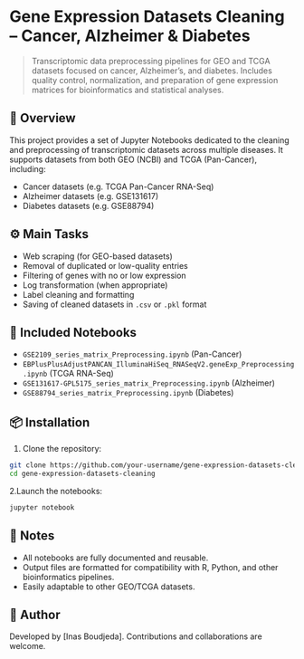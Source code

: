
# Gene Expression Datasets Cleaning – Cancer, Alzheimer & Diabetes

> Transcriptomic data preprocessing pipelines for GEO and TCGA datasets focused on cancer, Alzheimer’s, and diabetes. Includes quality control, normalization, and preparation of gene expression matrices for bioinformatics and statistical analyses.

## 🧬 Overview

This project provides a set of Jupyter Notebooks dedicated to the cleaning and preprocessing of transcriptomic datasets across multiple diseases. It supports datasets from both GEO (NCBI) and TCGA (Pan-Cancer), including:

- Cancer datasets (e.g. TCGA Pan-Cancer RNA-Seq)
- Alzheimer datasets (e.g. GSE131617)
- Diabetes datasets (e.g. GSE88794)

## ⚙️ Main Tasks

- Web scraping (for GEO-based datasets)
- Removal of duplicated or low-quality entries
- Filtering of genes with no or low expression
- Log transformation (when appropriate)
- Label cleaning and formatting
- Saving of cleaned datasets in `.csv` or `.pkl` format

## 📁 Included Notebooks

- `GSE2109_series_matrix_Preprocessing.ipynb` (Pan-Cancer)
- `EBPlusPlusAdjustPANCAN_IlluminaHiSeq_RNASeqV2.geneExp_Preprocessing.ipynb` (TCGA RNA-Seq)
- `GSE131617-GPL5175_series_matrix_Preprocessing.ipynb` (Alzheimer)
- `GSE88794_series_matrix_Preprocessing.ipynb` (Diabetes)

## 📦 Installation

1. Clone the repository:
```bash
git clone https://github.com/your-username/gene-expression-datasets-cleaning.git
cd gene-expression-datasets-cleaning
```

2.Launch the notebooks:
```bash
jupyter notebook
```

## 📌 Notes

- All notebooks are fully documented and reusable.
- Output files are formatted for compatibility with R, Python, and other bioinformatics pipelines.
- Easily adaptable to other GEO/TCGA datasets.

## 🙋 Author

Developed by [Inas Boudjeda]. Contributions and collaborations are welcome.
